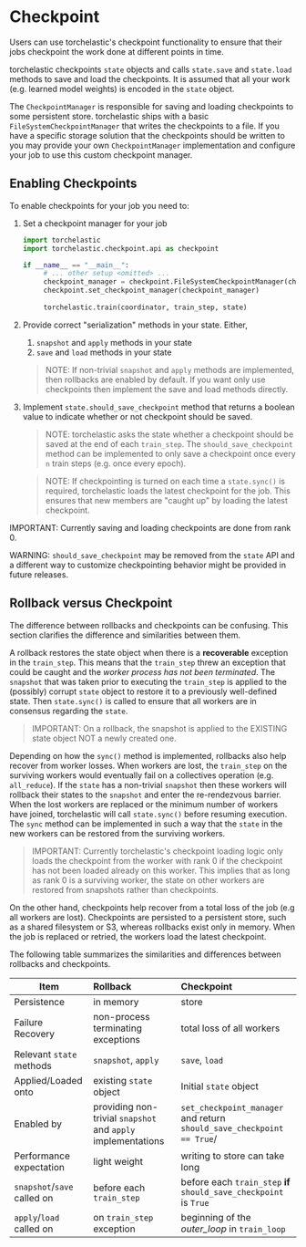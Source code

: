 # Checkpoint

Users can use torchelastic's checkpoint functionality to ensure that their 
jobs checkpoint the work done at different points in time. 

torchelastic checkpoints `state` objects and calls `state.save` and `state.load`
methods to save and load the checkpoints. It is assumed that all your work
(e.g. learned model weights) is encoded in the `state` object.

The `CheckpointManager` is responsible for saving and loading checkpoints to 
some persistent store. torchelastic ships with a basic `FileSystemCheckpointManager`
that writes the checkpoints to a file. If you have a specific storage solution
that the checkpoints should be written to you may provide your own `CheckpointManager`
implementation and configure your job to use this custom checkpoint manager. 

## Enabling Checkpoints
To enable checkpoints for your job you need to:

1. Set a checkpoint manager for your job
   ```python
   import torchelastic
   import torchelastic.checkpoint.api as checkpoint

   if __name__ == "__main__":
        # ... other setup <omitted> ...
        checkpoint_manager = checkpoint.FileSystemCheckpointManager(checkpoint_dir)
        checkpoint.set_checkpoint_manager(checkpoint_manager)
        
        torchelastic.train(coordinator, train_step, state)
   ```
   
2. Provide correct "serialization" methods in your state. Either,
   1. `snapshot` and `apply` methods in your state
   2. `save` and `load` methods in your state
   > NOTE: If non-trivial `snapshot` and `apply` methods are implemented, then
   rollbacks are enabled by default. If you want only use checkpoints then
   implement the save and load methods directly.
3. Implement `state.should_save_checkpoint` method that returns a boolean value
to indicate whether or not checkpoint should be saved.
   > NOTE: torchelastic asks the state whether a checkpoint should be saved
   at the end of each `train_step`. The `should_save_checkpoint` method can be
   implemented to only save a checkpoint once every `n` train steps (e.g.
   once every epoch).
   
   > NOTE: If checkpointing is turned on each time a `state.sync()` is required,
    torchelastic loads the latest checkpoint for the job. This ensures that
    new members are "caught up" by loading the latest checkpoint.
 
 IMPORTANT: Currently saving and loading checkpoints are done from rank 0.
 
 WARNING: `should_save_checkpoint` may be removed from the `state` API and 
 a different way to customize checkpointing behavior might be provided in future
 releases.
 
 ## Rollback versus Checkpoint
 
 The difference between rollbacks and checkpoints can be confusing. This 
 section clarifies the difference and similarities between them. 
 
 A rollback restores the state object when there is a **recoverable** exception 
 in the `train_step`. This means that the `train_step` threw an exception that
 could be caught and the *worker process has not been terminated*. 
 The `snapshot` that was taken prior to executing the `train_step`
 is applied to the (possibly) corrupt `state` object to restore it 
 to a previously well-defined state. Then `state.sync()` is called to ensure
 that all workers are in consensus regarding the `state`.
 
 > IMPORTANT: On a rollback, the snapshot is applied to the EXISTING
  state object NOT a newly created one.
 
 Depending on how the `sync()` method is implemented, rollbacks also help 
 recover from worker losses. When workers are lost, the `train_step` on the
 surviving workers would eventually fail on a collectives operation (e.g. `all_reduce`).
 If the `state` has a non-trivial `snapshot` then these workers will rollback
 their states to the `snapshot` and enter the re-rendezvous barrier. When
 the lost workers are replaced or the minimum number of workers have joined,
 torchelastic will call `state.sync()` before resuming execution. The `sync`
 method can be implemented in such a way that the `state` in the new workers
 can be restored from the surviving workers.
 
 > IMPORTANT: Currently torchelastic's checkpoint loading logic only loads the
 checkpoint from the worker with rank 0 if the checkpoint has not been loaded
 already on this worker. This implies that as long as rank 0 is a surviving worker,
 the state on other workers are restored from snapshots rather than checkpoints.
  
 On the other hand, checkpoints help recover from a total loss
 of the job (e.g all workers are lost). Checkpoints are persisted to a persistent
 store, such as a shared filesystem or S3, whereas rollbacks exist only in memory.
 When the job is replaced or retried, the workers load the latest checkpoint.
 
 The following table summarizes the similarities and differences between rollbacks
 and checkpoints.
 
| Item                              | Rollback            | Checkpoint      |
|-----------------------------------|:--------------------|:----------------|
| Persistence                       |in memory            | store           |
| Failure Recovery                  |non-process terminating exceptions | total loss of all workers |
| Relevant `state` methods          |`snapshot`, `apply`  |`save`, `load`   |
| Applied/Loaded onto               | existing `state` object| Initial `state` object|
| Enabled by                        | providing non-trivial `snapshot` and `apply` implementations| `set_checkpoint_manager` and return `should_save_checkpoint == True`/
| Performance expectation           | light weight        | writing to store can take long |
| `snapshot`/`save` called on       | before each `train_step` | before each `train_step` **if** `should_save_checkpoint` is `True`|
| `apply`/`load` called on          | on `train_step` exception| beginning of the *outer_loop* in `train_loop`|
  
